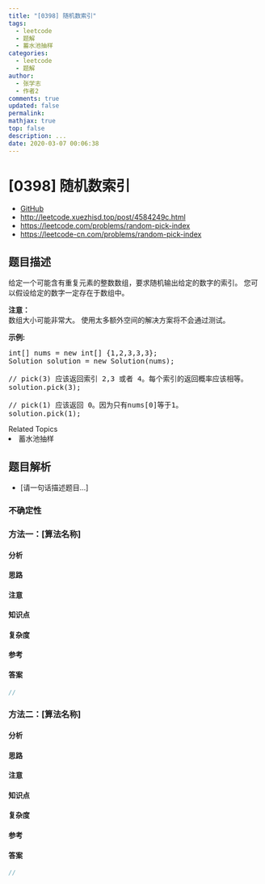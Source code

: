 ```yaml
---
title: "[0398] 随机数索引"
tags:
  - leetcode
  - 题解
  - 蓄水池抽样
categories:
  - leetcode
  - 题解
author:
  - 张学志
  - 作者2
comments: true
updated: false
permalink:
mathjax: true
top: false
description: ...
date: 2020-03-07 00:06:38
---
```



# [0398] 随机数索引
* [GitHub](https://github.com/algoboy101/LeetCodeCrowdsource/tree/master/_posts/QA/%5B0398%5D%20%E9%9A%8F%E6%9C%BA%E6%95%B0%E7%B4%A2%E5%BC%95.md)
* http://leetcode.xuezhisd.top/post/4584249c.html
* https://leetcode.com/problems/random-pick-index
* https://leetcode-cn.com/problems/random-pick-index


## 题目描述

<p>给定一个可能含有重复元素的整数数组，要求随机输出给定的数字的索引。 您可以假设给定的数字一定存在于数组中。</p>

<p><strong>注意：</strong><br />
数组大小可能非常大。 使用太多额外空间的解决方案将不会通过测试。</p>

<p><strong>示例:</strong></p>

<pre>
int[] nums = new int[] {1,2,3,3,3};
Solution solution = new Solution(nums);

// pick(3) 应该返回索引 2,3 或者 4。每个索引的返回概率应该相等。
solution.pick(3);

// pick(1) 应该返回 0。因为只有nums[0]等于1。
solution.pick(1);
</pre>
<div><div>Related Topics</div><div><li>蓄水池抽样</li></div></div>


## 题目解析
* [请一句话描述题目...]

### 不确定性


### 方法一：[算法名称]

#### 分析

#### 思路

#### 注意

#### 知识点

#### 复杂度

#### 参考

#### 答案

```cpp
//
```


### 方法二：[算法名称]

#### 分析

#### 思路

#### 注意

#### 知识点

#### 复杂度

#### 参考

#### 答案

```cpp
//
```


